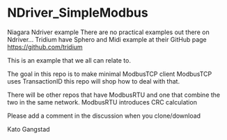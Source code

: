 # NDriver_SimpleModbus
Niagara Ndriver example
There are no practical examples out there on Ndriver...
Tridium have Sphero and Midi example at their GitHub page https://github.com/tridium

This is an example that we all can relate to.

The goal in this repo is to make minimal ModbusTCP client
ModbusTCP uses TransactionID this repo will shop how to deal with that.

There will be other repos that have ModbusRTU and one that combine the two in the same network.
ModbusRTU introduces CRC calculation




Please add a comment in the discussion when you clone/download



Kato Gangstad

